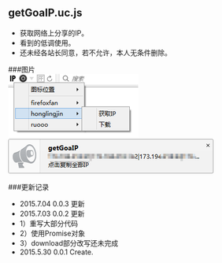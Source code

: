 getGoaIP.uc.js
----------------------------------- 
 - 获取网络上分享的IP。  
 - 看到的低调使用。  
 - 还未经各站长同意，若不允许，本人无条件删除。  

###图片  
![](https://github.com/GH-Kelo/userChromeJS/raw/master/getGoaIP/getGoaIP/getGoaIP/getGoaIP/img/getGoaIP.png "getGoaIP")  
![](https://github.com/GH-Kelo/userChromeJS/raw/master/getGoaIP/getGoaIP/getGoaIP/getGoaIP/img/getGoaIP2.png "getGoaIP2")  

###更新记录    
 - 2015.7.04 0.0.3 更新
 - 2015.7.03 0.0.2 更新
  - 1）重写大部分代码
  - 2）使用Promise对象
  - 3）download部分改写还未完成
 - 2015.5.30 0.0.1 Create.  


